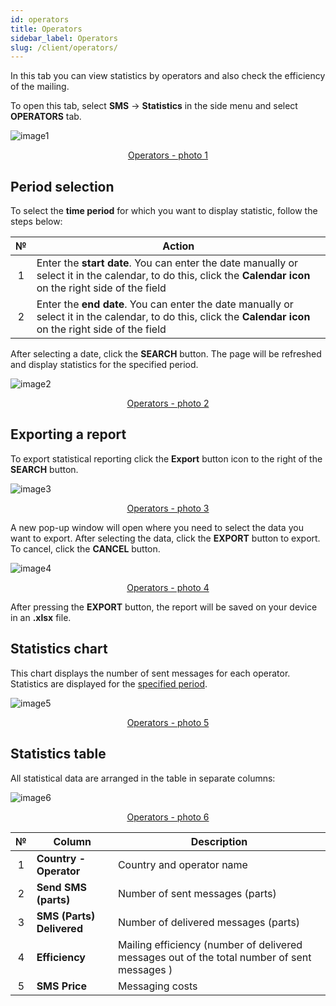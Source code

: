 ```yaml
---
id: operators
title: Operators
sidebar_label: Operators
slug: /client/operators/
---
```


In this tab you can view statistics by operators and also check the efficiency of the mailing.

To open this tab, select **SMS** → **Statistics** in the side menu and select **OPERATORS** tab.

![image1](/img/en/client_statistics_operators/image1.png "Operators") <center><u>Operators - photo 1</u></center>

## Period selection

To select the **time period** for which you want to display statistic, follow the steps below:

|  №  | Action |
| :-: | ------ |
| 1 | Enter the **start date**. You can enter the date manually or select it in the calendar, to do this, click the **Calendar icon** on the right side of the field |
| 2 | Enter the **end date**. You can enter the date manually or select it in the calendar, to do this, click the **Calendar icon** on the right side of the field |

After selecting a date, click the **SEARCH** button. The page will be refreshed and display statistics for the specified period.

![image2](/img/en/client_statistics_operators/image2.png "Operators") <center><u>Operators - photo 2</u></center>

## Exporting a report

To export statistical reporting click the **Export** button icon to the right of the **SEARCH** button.

![image3](/img/en/client_statistics_operators/image3.png "Operators") <center><u>Operators - photo 3</u></center>

A new pop-up window will open where you need to select the data you want to export. After selecting the data, click the **EXPORT** button to export. To cancel, click the **CANCEL** button.

![image4](/img/en/client_statistics_operators/image4.png "Operators") <center><u>Operators - photo 4</u></center>

After pressing the **EXPORT** button, the report will be saved on your device in an **.xlsx** file.

## Statistics chart

This chart displays the number of sent messages for each operator. Statistics are displayed for the [specified period](#period-selection).

![image5](/img/en/client_statistics_operators/image5.png "Operators") <center><u>Operators - photo 5</u></center>

## Statistics table

All statistical data are arranged in the table in separate columns:

![image6](/img/en/client_statistics_operators/image6.png "Operators") <center><u>Operators - photo 6</u></center>

|  №  | Column | Description |
| :-: | ------ | ----------- |
| 1 | **Country - Operator** | Country and operator name |
| 2 | **Send SMS (parts)** | Number of sent messages (parts) |
| 3 | **SMS (Parts) Delivered** | Number of delivered messages (parts) |
| 4 | **Efficiency** | Mailing efficiency (number of delivered messages out of the total number of sent messages ) |
| 5 | **SMS Price** | Messaging costs |
